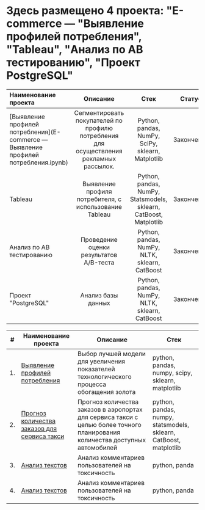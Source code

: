# Здесь размещено 4 проекта: "E-commerce — "Выявление профилей потребления", "Tableau", "Анализ по АВ тестированию", "Проект PostgreSQL"

Наименование проекта | Описание              | Стек                                            | Статус
:--------------------|:---------------------:|:-----------------------------------------------:|--------:
[Выявление профилей потребления](E-commerce — Выявление профилей потребления.ipynb) |Сегментировать покупателей по профилю потребления для осуществления рекламных рассылок.  | Python, pandas, NumPy, SciPy, sklearn, Matplotlib |  Закончен
Tableau | Выявление профиля потребителя, с использование Tableau | Python, pandas, NumPy, Statsmodels, sklearn, CatBoost, Matplotlib |  Закончен
Анализ по АВ тестированию |Проведение оценки результатов A/B-теста | Python, pandas, NumPy, NLTK, sklearn, CatBoost |  Закончен
Проект "PostgreSQL"| Анализ базы данных|  Python, pandas, NumPy, NLTK, sklearn, CatBoost   | Закончен  

| #    | Наименование проекта                | Описание                                                     | Стек                                                         |
| ---- | ------------------------------------------------------------ | ------------------------------------------------------------ | ------------------------------------------------------------ |
| 1.   | [Выявление профилей потребления](https://github.com/igor-bl77/My_projects/blob/master/E-commerce%20—%20Выявление%20профилей%20потребления.ipynb) | Выбор лучшей модели для увеличения показателей технологического процесса <br/>обогащения золота | python, pandas, numpy, scipy, sklearn, matplotlib       |
| 2.   | [Прогноз количества заказов для сервиса такси]() | Прогноз количества заказов в аэропортах для сервиса такси с целью более точного планирования количества доступных автомобилей | python, pandas, numpy, statsmodels, sklearn, CatBoost, matplotlib |
| 3.   | [Анализ текстов](https://github.com/aq2003/Portfolio/tree/main/Analyzing%20Texts) | Анализ комментариев пользователей на токсичность             | python, panda
| 4.   | [Анализ текстов](https://github.com/aq2003/Portfolio/tree/main/Analyzing%20Texts) | Анализ комментариев пользователей на токсичность             | python, panda
